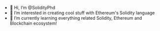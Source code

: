 - 👋 Hi, I’m @SolidityPhd
- 👀 I’m interested in creating cool stuff with Ethereum's Solidity language
- 🌱 I’m currently learning everything related Solidity, Ethereum and Blockchain ecosystem!


<!---
SolidityPhd/SolidityPhd is a ✨ special ✨ repository because its `README.md` (this file) appears on your GitHub profile.
You can click the Preview link to take a look at your changes.
--->
